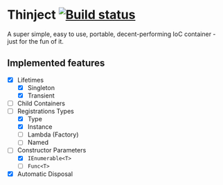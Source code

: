 # Thinject [![Build status](https://ci.appveyor.com/api/projects/status/6t7wqgegxlb9wxoq?svg=true)](https://ci.appveyor.com/project/khellang/thinject)

A super simple, easy to use, portable, decent-performing IoC container - just for the fun of it.

## Implemented features
 - [x] Lifetimes
	 - [x] Singleton
	 - [x] Transient
 - [ ] Child Containers
 - [ ] Registrations Types
	 - [x] Type
	 - [x] Instance
	 - [ ] Lambda (Factory)
	 - [ ] Named
 - [ ] Constructor Parameters
	 - [x] `IEnumerable<T>`
	 - [ ] `Func<T>`
 - [x] Automatic Disposal